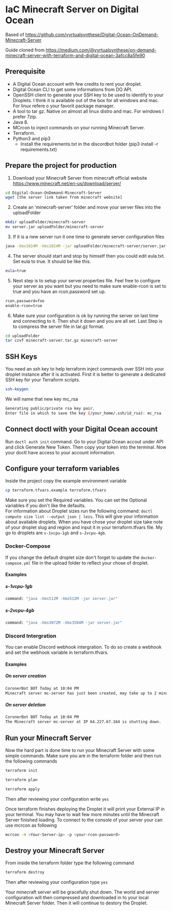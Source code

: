 # IaC Minecraft Server on Digital Ocean

Based of https://github.com/vyrtualsynthese/Digital-Ocean-OnDemand-Minecraft-Server

Guide cloned from https://medium.com/@vyrtualsynthese/on-demand-minecraft-server-with-terraform-and-digital-ocean-3afcc8a5fe90 

## Prerequisite

- A Digital Ocean account with few credits to rent your droplet.
- Digital Ocean CLI to get some informations from DO API.
- OpenSSH client to generate your SSH key to be used to identify to your Droplets. I think it is available out of the box for all windows and mac. For linux refere o your favorit package manager.
- A tool to tar gz. Native on almost all linux distro and mac. For windows I prefer 7zip.
- Java 8.
- MCrcon to inject commands on your running Minecraft Server.
- Terraform.
- Python3 and pip3
  - Install the requirements.txt in the discordbot folder (pip3 install -r requirements.txt)

## Prepare the project for production

1. Download your Minecraft Server from minecraft official website https://www.minecraft.net/en-us/download/server/

```bash
cd Digital-Ocean-OnDemand-Minecraft-Server
wget [the server link taken from minecraft website]
```

2. Create an ‘minecraft-server’ folder and move your server files into the uploadFolder

```bash
mkdir uploadFolder/minecraft-server
mv server.jar uploadFolder/minecraft-server
```

3. If it is a new server run it one time to generate server configuration files

```bash
java -Xmx1024M -Xms1024M -jar uploadFolder/minecraft-server/server.jar nogui
```

4. The server should start and stop by himself then you could edit eula.txt.
Set eula to true. It should be like this.

```bash
eula=true
```

5. Next step is to setup your server.properties file. Feel free to configure your server as you want but you need to make sure enable-rcon is set to true and you have an rcon.password set up.

```bash
rcon.password=foo
enable-rcon=true
```

6. Make sure your configuration is ok by running the server on last time and connecting to it. Then shut it down and you are all set. Last Step is to compress the server file in tar.gz format.

```bash
cd uploadFolder
tar czvf minecraft-server.tar.gz minecraft-server
```

## SSH Keys

You need an ssh key to help terraform inject commands over SSH into your droplet instance after it is activated.
First it is better to generate a dedicated SSH key for your Terraform scripts.

```bash
ssh-keygen
```

We will name that new key mc_rsa

```bash
Generating public/private rsa key pair.
Enter file in which to save the key (/your_home/.ssh/id_rsa): mc_rsa
```

## Connect doctl with your Digital Ocean account

Run `doctl auth init` command.
Go to your Digital Ocean accout under API and click Generate New Token.
Then copy your token into the terminal.
Now your doctl have access to your account information.

## Configure your terraform variables

Inside the project copy the example environment variable

```bash
cp terraform.tfvars.example terraform.tfvars
```

Make sure you set the Required variables. You can set the Optional variables if you don't like the defaults.  
For information about Droplet sizes run the following command: `doctl compute size list --output json | less`.
This will give your information about available droplets. When you have chose your droplet size take note of your droplet slug and region and input it in your terraform.tfvars file.
My go to droplets are `s-1vcpu-1gb` and `s-2vcpu-4gb`.

### Docker-Compose

If you change the default droplet size don't forget to update the `docker-compose.yml` file in the upload folder to reflect your chose of droplet.

#### Examples

##### s-1vcpu-1gb

```bash
command: "java -Xms512M -Xmx512M -jar server.jar"
```

##### s-2vcpu-4gb

```bash
command: "java -Xms3072M -Xmx3584M -jar server.jar"
```

### Discord Intergration

You can enable Discord webhook intergration.
To do so create a webhook and set the webhook variable in terraform.tfvars.

#### Examples

##### On server creation

```bash
CoronerBot BOT Today at 10:04 PM
Minecraft server mc-server has just been created, may take up to 2 minutes for everything to load. IP: 64.227.67.164
```

##### On server deletion

```bash
CoronerBot BOT Today at 10:04 PM
The Minecraft server mc-server at IP 64.227.67.164 is shutting down.
```

## Run your Minecraft Server

Now the hard part is done time to run your Minecraft Server with some simple commands. Make sure you are in the terraform folder and then run the following commands

```bash
terraform init
```

```bash
terraform plan
```

```bash
terraform apply
```

Then after reviewing your configuration write `yes`

Once terraform finishes deploying the Droplet it will print your External IP in your terminal. You may have to wait few more minutes until the Minecraft Server finished loading. To connect to the console of your server your can use mcrcon as following

```bash
mcrcon -H <Your-Server-ip> -p <your-rcon-password>
```

## Destroy your Minecraft Server

From inside the terraform folder type the following command

```bash
terraform destroy
```

Then after reviewing your configuration type `yes`

Your minecraft server will be gracefully shut down. The world and server configuration will then compressed and downloaded in to your local Minecraft Server folder.
Then it will continue to destory the Droplet.
